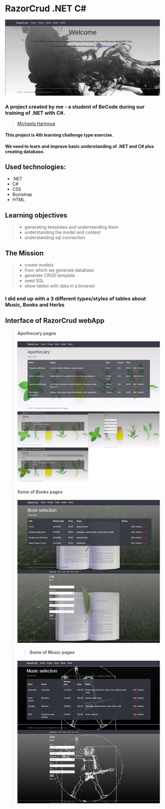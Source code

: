 # RazorCrud .NET C#


![Homepage](RazorCrud/wwwroot/Img/welcome.png)

### A project created by me - a student of BeCode during our training of .NET  with C#.

>[Michaela Harinova](https://github.com/mharin)



#### This project is 4th learning challenge type exercise.
#### We need to learn and improve basic understanding of .NET and C# plus creating database.

## Used technologies:
- .NET
- C#  
- CSS
- Bootstrap  
- HTML

## Learning objectives
> - generating templates and understanding them
> - understanding the model and context
> - understanding sql connection

## The Mission
> - create models     
> - from which we generate database       
> - generate CRUD template        
> - seed SQL
> - show tables with data in a browser

### I did end up with a 3 different types/styles of tables about Music, Books and Herbs

## Interface of RazorCrud webApp
>#### Apothecary pages
>![Screenshot Layout](RazorCrud/wwwroot/Img/Apo.png)

>#### Some of Books pages
>![Screenshot Layout](RazorCrud/wwwroot/Img/book.png)

>>#### Some of Music pages
>![Screenshot Layout](RazorCrud/wwwroot/Img/music.png)

